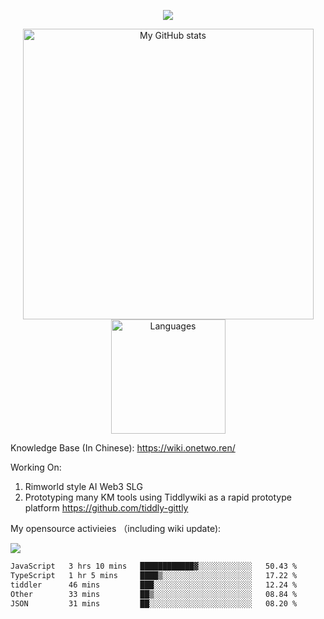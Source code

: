 <a href="https://github.com/linonetwo">
    <p align="center">
        <img src="https://github-profile-trophy.vercel.app/?username=linonetwo&column=7&theme=onedark"/>
    </p>
</a>
<a align="center" href="https://github.com/linonetwo">
  <p align="center">
    <img src="https://github-readme-stats.vercel.app/api?username=linonetwo&show_icons=true&count_private=true" alt="My GitHub stats" width="465"/>
    <img src="https://github-readme-stats.vercel.app/api/top-langs/?username=linonetwo&layout=compact&langs_count=10" alt="Languages" height="183">
  </p>
</a>

Knowledge Base (In Chinese): https://wiki.onetwo.ren/

Working On: 

1. Rimworld style AI Web3 SLG
1. Prototyping many KM tools using Tiddlywiki as a rapid prototype platform https://github.com/tiddly-gittly

My opensource activieies （including wiki update):

![](https://visitor-badge.glitch.me/badge?page_id=linonetwo.linonetwo)

<!--START_SECTION:waka-->

```txt
JavaScript   3 hrs 10 mins   ████████████▓░░░░░░░░░░░░   50.43 %
TypeScript   1 hr 5 mins     ████▒░░░░░░░░░░░░░░░░░░░░   17.22 %
tiddler      46 mins         ███░░░░░░░░░░░░░░░░░░░░░░   12.24 %
Other        33 mins         ██▒░░░░░░░░░░░░░░░░░░░░░░   08.84 %
JSON         31 mins         ██░░░░░░░░░░░░░░░░░░░░░░░   08.20 %
```

<!--END_SECTION:waka-->
